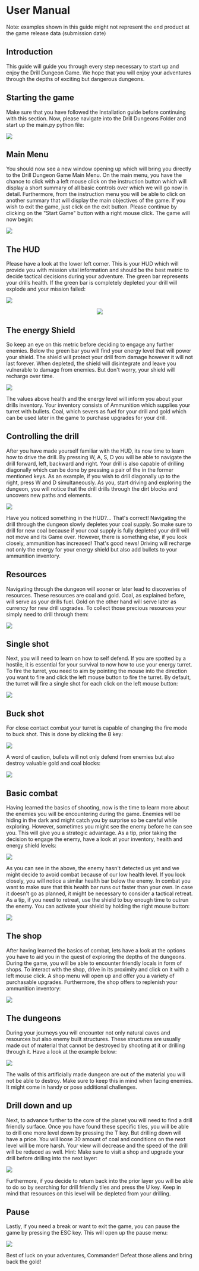 <style>
	div {
		text-align: justify;
		text-justify: inter-word;
		font-family: "Times New Roman";			
	}

	object {
		display: block;
		margin: 0 auto;
	}

  a[title="centre"] {
  display: block;
  width: 100%;
  text-align: center;
}

</style>


# User Manual
Note: examples shown in this guide might not represent the end product at the game release data (submission date)
## Introduction

This guide will guide you through every step necessary to start up and enjoy the Drill Dungeon Game. We hope that you will enjoy your adventures through the depths of exciting but dangerous dungeons.

## Starting the game

Make sure that you have followed the Installation guide before continuing with this section. Now, please navigate into the Drill Dungeons Folder and start up the main.py python file:

![](gifs/start-drill-game2.gif)

## Main Menu

You should now see a new window opening up which will bring you directly to the Drill Dungeon Game Main Menu.
On the main menu, you have the chance to click with a left mouse click on the instruction button which will display a short summary of all basic controls over which we will go now in detail. Furthermore, from the instruction menu you will be able to click on another summary that will display the main objectives of the game. If you wish to exit the game, just click on the exit button.
Please continue by clicking on the "Start Game" button with a right mouse click. The game will now begin:


![](gifs/Main-Menu.gif)
## The HUD

Please have a look at the lower left corner. This is your HUD which will provide you with mission vital information and should be the best metric to decide tactical decisions during your adventure. The green bar represents your drills health. If the green bar is completely depleted your drill will explode and your mission failed:

![](gifs/game-over.gif)


[![](pictures/HUD.png)](# "centre")


## The energy Shield

So keep an eye on this metric before deciding to engage any further enemies. Below the green bar you will find your energy level that will power your shield. The shield will protect your drill from damage however it will not last forever. When depleted, the shield will disintegrate and leave you vulnerable to damage from enemies. But don't worry, your shield will recharge over time.

![](gifs/Shield-demo.gif)

The values above health and the energy level will inform you about your drills inventory. Your inventory consists of Ammunition which supplies your turret with bullets. Coal, which severs as fuel for your drill and gold which can be used later in the game to purchase upgrades for your drill.

## Controlling the drill

After you have made yourself familiar with the HUD, its now time to learn how to drive the drill. By pressing W, A, S, D you will be able to navigate the drill forward, left, backward and right. Your drill is also capable of drilling diagonally which can be done by pressing a pair of the in the former mentioned keys. As an example, if you wish to drill diagonally up to the right, press W and D simultaneously. As you, start driving and exploring the dungeon, you will notice that the drill drills through the dirt blocks and uncovers new paths and elements.


![](gifs/Driving-demo.gif)


Have you noticed something in the HUD?... That's correct! Navigating the drill through the dungeon slowly depletes your coal supply. So make sure to drill for new coal because if your coal supply is fully depleted your drill will not move and its Game over. However, there is something else, if you look closely, ammunition has increased! That's good news! Driving will recharge not only the energy for your energy shield but also add bullets to your ammunition inventory.

## Resources

Navigating through the dungeon will sooner or later lead to discoveries of resources. These resources are coal and gold. Coal, as explained before, will serve as your drills fuel. Gold on the other hand will serve later as currency for new drill upgrades. To collect those precious resources your simply need to drill through them:



![](gifs/Gold-Coal-demo.gif)



## Single shot

Next, you will need to learn on how to self defend. If you are spotted by a hostile, it is essential for your survival to now how to use your energy turret. To fire the turret, you need to aim by pointing the mouse into the direction you want to fire and click the left mouse button to fire the turret. By default, the turret will fire a single shot for each click on the left mouse button:


![](gifs/Single-Shot-demo.gif)

## Buck shot

For close contact combat your turret is capable of changing the fire mode to buck shot. This is done by clicking the B key:

![](gifs/Buck-shot-demo.gif)

A word of caution, bullets will not only defend from enemies but also destroy valuable gold and coal blocks:

![](gifs/Coal-explosion.gif)

## Basic combat

Having learned the basics of shooting, now is the time to learn more about the enemies you will be encountering during the game. Enemies will be hiding in the dark and might catch you by surprise so be careful while exploring. However, sometimes you might see the enemy before he can see you. This will give you a strategic advantage. As a tip, prior taking the decision to engage the enemy, have a look at your inventory, health and energy shield levels:

![](gifs/undetected-enemy.gif)


As you can see in the above, the enemy hasn't detected us yet and we might decide to avoid combat because of our low health level. If you look closely, you will notice a similar health bar below the enemy. In combat you want to make sure that this health bar runs out faster than your own. In case it doesn't go as planned, it might be necessary to consider a tactical retreat. As a tip, if you need to retreat, use the shield to buy enough time to outrun the enemy. You can activate your shield by holding the right mouse button:

![](gifs/fight-enemy.gif)

## The shop

After having learned the basics of combat, lets have a look at the options you have to aid you in the quest of exploring the depths of the dungeons. During the game, you will be able to encounter friendly locals in form of shops. To interact with the shop, drive in its proximity and click on it with a left mouse click. A shop menu will open up and offer you a variety of purchasable upgrades. Furthermore, the shop offers to replenish your ammunition inventory:

![](gifs/shop-menu.gif)

## The dungeons

During your journeys you will encounter not only natural caves and resources but also enemy built structures. These structures are usually made out of material that cannot be destroyed by shooting at it or drilling through it. Have a look at the example below:

![](gifs/enemy-structure.gif)

The walls of this artificially made dungeon are out of the material you will not be able to destroy. Make sure to keep this in mind when facing enemies. It might come in handy or pose additional challenges.

## Drill down and up

Next, to advance further to the core of the planet you will need to find a drill friendly surface.
Once you have found these specific tiles, you will be able to drill one more level down by pressing the T key. But drilling down will have a price. You will loose 30 amount of coal and conditions on the next level will be more harsh. Your view will decrease and the speed of the drill will be reduced as well. Hint: Make sure to visit a shop and upgrade your drill before drilling into the next layer:

![](gifs/drill-up-down.gif)

Furthermore, if you decide to return back into the prior layer you will be able to do so by searching for drill friendly tiles and press the U key. Keep in mind that resources on this level will be depleted from your drilling.

## Pause

Lastly, if you need a break or want to exit the game, you can pause the game by pressing the ESC key. This will open up the pause menu:

![](gifs/pause-menu.gif)


Best of luck on your adventures, Commander! Defeat those aliens and bring back the gold!
